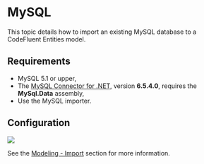 # MySQL

This topic details how to import an existing MySQL database to a CodeFluent Entities model.

## Requirements

* MySQL 5.1 or upper,
* The [MySQL Connector for .NET](http://www.mysql.com/downloads/connector/net/), version **6.5.4.0**, requires the **MySql.Data** assembly,
* Use the MySQL importer.

## Configuration

![](addins/img/mysql-importer-01.png)

See the [Modeling - Import](../modeling/import.md) section for more information.

